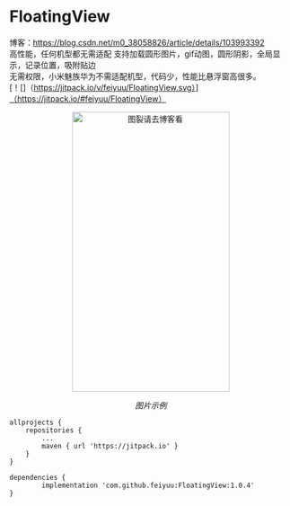 # FloatingView
博客：https://blog.csdn.net/m0_38058826/article/details/103993392  
高性能，任何机型都无需适配
支持加载圆形图片，gif动图，圆形阴影，全局显示，记录位置，吸附贴边  
无需权限，小米魅族华为不需适配机型，代码少，性能比悬浮窗高很多。  
[！[]（https://jitpack.io/v/feiyuu/FloatingView.svg）]（https://jitpack.io/#feiyuu/FloatingView）

<p align="center">
	<img src="https://github.com/feiyuu/FloatingView/blob/master/untitled.gif" alt="图裂请去博客看"  width="280" height="498">
	<p align="center">
		<em>图片示例</em>
	</p>
</p>

	allprojects {
		repositories {
			...
			maven { url 'https://jitpack.io' }
		}
	}

	dependencies {
	        implementation 'com.github.feiyuu:FloatingView:1.0.4'
	}
